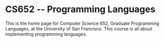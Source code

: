 CS652 -- Programming Languages
=====

This is the home page for Computer Science 652, Graduate Programming Languages, at the University of San Francisco. This course is all about implementing programming languages.